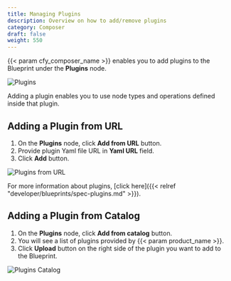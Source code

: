 ```yaml
---
title: Managing Plugins
description: Overview on how to add/remove plugins
category: Composer
draft: false
weight: 550
---
```


{{< param cfy_composer_name >}} enables you to add plugins to the Blueprint under the **Plugins** node.

![Plugins]( /images/composer/plugins.png )

Adding a plugin enables you to use node types and operations defined inside that plugin.


## Adding a Plugin from URL

1. On the **Plugins** node, click **Add from URL** button.
2. Provide plugin Yaml file URL in **Yaml URL** field.
3. Click **Add** button.

![Plugins from URL]( /images/composer/plugins-url.png )

For more information about plugins, [click here]({{< relref "developer/blueprints/spec-plugins.md" >}}).


## Adding a Plugin from Catalog

1. On the **Plugins** node, click **Add from catalog** button.
2. You will see a list of plugins provided by {{< param product_name >}}.
3. Click **Upload** button on the right side of the plugin you want to add to the Blueprint.

![Plugins Catalog]( /images/composer/plugins-catalog.png )
